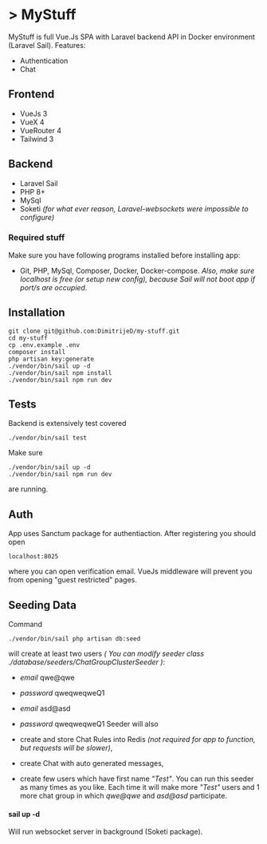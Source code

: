 # > MyStuff
MyStuff is full Vue.Js SPA with Laravel backend API in Docker environment (Laravel Sail). 
Features: 
- Authentication 
- Chat

## Frontend
- VueJs 3
- VueX 4
- VueRouter 4
- Tailwind 3

## Backend
- Laravel Sail
- PHP 8+
- MySql
- Soketi *(for what ever reason, Laravel-websockets were impossible to configure)*

### Required stuff
Make sure you have following programs installed before installing app:
- Git, PHP, MySql, Composer, Docker, Docker-compose.
*Also, make sure localhost is free (or setup new config), because Sail will not boot app if port/s are occupied.*

## Installation
```
git clone git@github.com:DimitrijeD/my-stuff.git
cd my-stuff
cp .env.example .env
composer install
php artisan key:generate
./vendor/bin/sail up -d
./vendor/bin/sail npm install 
./vendor/bin/sail npm run dev
```
## Tests

Backend is extensively test covered
```
./vendor/bin/sail test
```
Make sure 
```
./vendor/bin/sail up -d
./vendor/bin/sail npm run dev
```
are running.

## Auth

App uses Sanctum package for authentiaction.
After registering you should open
```
localhost:8025
```
where you can open verification email.
VueJs middleware will prevent you from opening "guest restricted" pages.

## Seeding Data
Command
```
./vendor/bin/sail php artisan db:seed
```
will create at least two users *( You can modify seeder class ./database/seeders/ChatGroupClusterSeeder )*:
- *email* qwe@qwe
- *password* qweqweqweQ1

- *email* asd@asd
- *password* qweqweqweQ1
Seeder will also 
- create and store Chat Rules into Redis *(not required for app to function, but requests will be slower)*,
- create Chat with auto generated messages,
- create few users which have first name *"Test"*.
You can run this seeder as many times as you like. Each time it will make more *"Test"* users and 1 more chat group
in which *qwe@qwe* and *asd@asd* participate.

#### sail up -d
Will run websocket server in background (Soketi package).